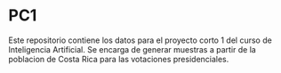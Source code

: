 # PC1
Este repositorio contiene los datos para el proyecto corto 1 del curso de Inteligencia Artificial. Se encarga de generar muestras a partir de la poblacion de Costa Rica para las votaciones presidenciales.
